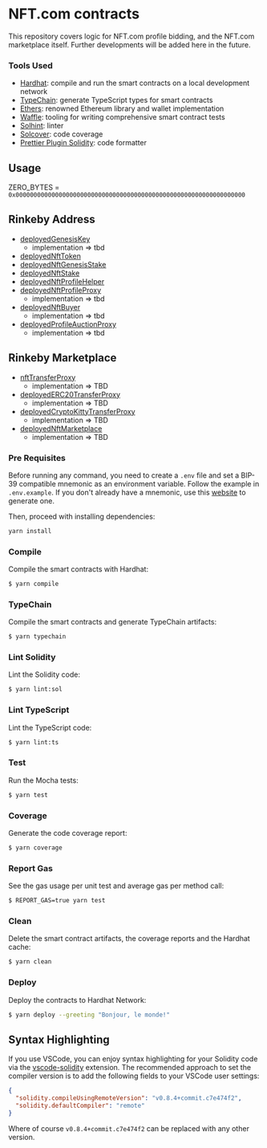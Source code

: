 # NFT.com contracts

This repository covers logic for NFT.com profile bidding, and the NFT.com marketplace itself. Further developments will be added here in the future.

### Tools Used

- [Hardhat](https://github.com/nomiclabs/hardhat): compile and run the smart contracts on a local development network
- [TypeChain](https://github.com/ethereum-ts/TypeChain): generate TypeScript types for smart contracts
- [Ethers](https://github.com/ethers-io/ethers.js/): renowned Ethereum library and wallet implementation
- [Waffle](https://github.com/EthWorks/Waffle): tooling for writing comprehensive smart contract tests
- [Solhint](https://github.com/protofire/solhint): linter
- [Solcover](https://github.com/sc-forks/solidity-coverage): code coverage
- [Prettier Plugin Solidity](https://github.com/prettier-solidity/prettier-plugin-solidity): code formatter

## Usage

ZERO_BYTES = `0x0000000000000000000000000000000000000000000000000000000000000000`

## Rinkeby Address

- [deployedGenesisKey](https://rinkeby.etherscan.io/address/0xb5815c46D262005C170576330D0FB27d018fAd60)
  - implementation => tbd
- [deployedNftToken](https://rinkeby.etherscan.io/address/0x6e62f41A3aDf9f30fab56060D62bCFeB08C7F501)
- [deployedNftGenesisStake](https://rinkeby.etherscan.io/address/0x35b8eaC589B6de7534D11cf30b8069c7fEa8A6C3)
- [deployedNftStake](https://rinkeby.etherscan.io/address/0x9Eb10c976E7f8D7A1bD992239e7513978963E32f)
- [deployedNftProfileHelper](https://rinkeby.etherscan.io/address/0x8515765a5B77c506cA7AAdE5c9891d9cFb8AdbfE)
- [deployedNftProfileProxy](https://rinkeby.etherscan.io/address/0xA2395cd351A8E7cbB3af729060FDB813738313ff)
  - implementation => tbd
- [deployedNftBuyer](https://rinkeby.etherscan.io/address/0xe2d257DD0c8989aD30963633120ff35055B1fB62)
  - implementation => tbd
- [deployedProfileAuctionProxy](https://rinkeby.etherscan.io/address/0x941BA75176396e4Fa168750b7927EF42DF67FF0C)
  - implementation => tbd

## Rinkeby Marketplace

- [nftTransferProxy](https://rinkeby.etherscan.io/address/0xA3802263Ee1305de54c2E8b24a800EF82B564742)
  - implementation => TBD
- [deployedERC20TransferProxy](https://rinkeby.etherscan.io/address/0x32B091f6Af61bfC0dC78D22DAfCc981e3403350c)
  - implementation => TBD
- [deployedCryptoKittyTransferProxy](https://rinkeby.etherscan.io/address/0x24AC307422b694c71242e37C297b7fD26E09f4cD)
  - implementation => TBD
- [deployedNftMarketplace](https://rinkeby.etherscan.io/address/0x5e6420d2EceF69265503797c6a3D1f6f6188b024)
  - implementation => TBD

### Pre Requisites

Before running any command, you need to create a `.env` file and set a BIP-39 compatible mnemonic as an environment
variable. Follow the example in `.env.example`. If you don't already have a mnemonic, use this [website](https://iancoleman.io/bip39/) to generate one.

Then, proceed with installing dependencies:

```sh
yarn install
```

### Compile

Compile the smart contracts with Hardhat:

```sh
$ yarn compile
```

### TypeChain

Compile the smart contracts and generate TypeChain artifacts:

```sh
$ yarn typechain
```

### Lint Solidity

Lint the Solidity code:

```sh
$ yarn lint:sol
```

### Lint TypeScript

Lint the TypeScript code:

```sh
$ yarn lint:ts
```

### Test

Run the Mocha tests:

```sh
$ yarn test
```

### Coverage

Generate the code coverage report:

```sh
$ yarn coverage
```

### Report Gas

See the gas usage per unit test and average gas per method call:

```sh
$ REPORT_GAS=true yarn test
```

### Clean

Delete the smart contract artifacts, the coverage reports and the Hardhat cache:

```sh
$ yarn clean
```

### Deploy

Deploy the contracts to Hardhat Network:

```sh
$ yarn deploy --greeting "Bonjour, le monde!"
```

## Syntax Highlighting

If you use VSCode, you can enjoy syntax highlighting for your Solidity code via the
[vscode-solidity](https://github.com/juanfranblanco/vscode-solidity) extension. The recommended approach to set the
compiler version is to add the following fields to your VSCode user settings:

```json
{
  "solidity.compileUsingRemoteVersion": "v0.8.4+commit.c7e474f2",
  "solidity.defaultCompiler": "remote"
}
```

Where of course `v0.8.4+commit.c7e474f2` can be replaced with any other version.
